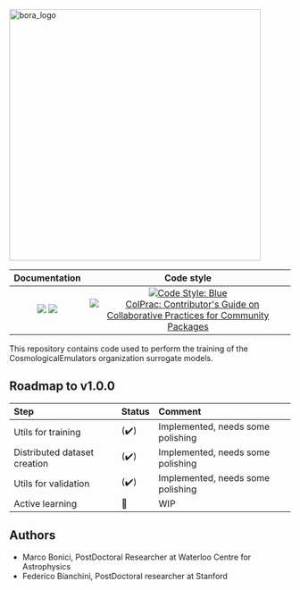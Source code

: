 <img width="450" alt="bora_logo" src="https://github.com/user-attachments/assets/5b11c2dc-a78d-4fba-a0b4-c5c7d2f55158">

| **Documentation** | **Code style** |
|:--------:|:----------------:|
| [![](https://img.shields.io/badge/docs-dev-blue.svg)](https://cosmologicalemulators.github.io/EmulatorsTrainer.jl/dev) [![](https://img.shields.io/badge/docs-stable-blue.svg)](https://cosmologicalemulators.github.io/EmulatorsTrainer.jl/stable) | [![Code Style: Blue](https://img.shields.io/badge/code%20style-blue-4495d1.svg)](https://github.com/invenia/BlueStyle) [![ColPrac: Contributor's Guide on Collaborative Practices for Community Packages](https://img.shields.io/badge/ColPrac-Contributor's%20Guide-blueviolet)](https://github.com/SciML/ColPrac) |

This repository contains code used to perform the training of the CosmologicalEmulators organization surrogate models.

## Roadmap to v1.0.0

Step | Status| Comment
:------------ | :-------------| :-------------
Utils for training | (:heavy_check_mark:) | Implemented, needs some polishing
Distributed dataset creation | (:heavy_check_mark:) | Implemented, needs some polishing
Utils for validation | (:heavy_check_mark:) | Implemented, needs some polishing
Active learning | :construction: | WIP

## Authors

- Marco Bonici, PostDoctoral Researcher at Waterloo Centre for Astrophysics
- Federico Bianchini, PostDoctoral researcher at Stanford
